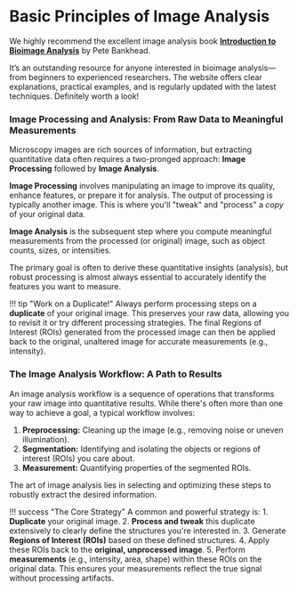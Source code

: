 
# Basic Principles of Image Analysis
We highly recommend the excellent image analysis book [**Introduction to Bioimage Analysis**](https://bioimagebook.github.io/index.html) by Pete Bankhead.

It’s an outstanding resource for anyone interested in bioimage analysis—from beginners to experienced researchers. The website offers clear explanations, practical examples, and is regularly updated with the latest techniques. Definitely worth a look!

### Image Processing and Analysis: From Raw Data to Meaningful Measurements


Microscopy images are rich sources of information, but extracting quantitative data often requires a two-pronged approach: **Image Processing** followed by **Image Analysis**.

**Image Processing** involves manipulating an image to improve its quality, enhance features, or prepare it for analysis. The output of processing is typically another image. This is where you'll "tweak" and "process" a *copy* of your original data.

**Image Analysis** is the subsequent step where you compute meaningful measurements from the processed (or original) image, such as object counts, sizes, or intensities.

The primary goal is often to derive these quantitative insights (analysis), but robust processing is almost always essential to accurately identify the features you want to measure.

!!! tip "Work on a Duplicate!"
    Always perform processing steps on a **duplicate** of your original image. This preserves your raw data, allowing you to revisit it or try different processing strategies. The final Regions of Interest (ROIs) generated from the processed image can then be applied back to the original, unaltered image for accurate measurements (e.g., intensity).

### The Image Analysis Workflow: A Path to Results

An image analysis workflow is a sequence of operations that transforms your raw image into quantitative results. While there's often more than one way to achieve a goal, a typical workflow involves:

1.  **Preprocessing:** Cleaning up the image (e.g., removing noise or uneven illumination).
2.  **Segmentation:** Identifying and isolating the objects or regions of interest (ROIs) you care about.
3.  **Measurement:** Quantifying properties of the segmented ROIs.

The art of image analysis lies in selecting and optimizing these steps to robustly extract the desired information.

!!! success "The Core Strategy"
    A common and powerful strategy is:
    1. **Duplicate** your original image.
    2. **Process and tweak** this duplicate extensively to clearly define the structures you're interested in.
    3. Generate **Regions of Interest (ROIs)** based on these defined structures.
    4. Apply these ROIs back to the **original, unprocessed image**.
    5. Perform **measurements** (e.g., intensity, area, shape) within these ROIs on the original data. This ensures your measurements reflect the true signal without processing artifacts.